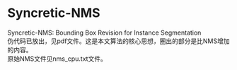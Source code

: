 # Syncretic-NMS
Syncretic-NMS: Bounding Box Revision for Instance Segmentation  
伪代码已放出，见pdf文件。这是本文算法的核心思想，圈出的部分是比NMS增加的内容。  
原始NMS文件见nms_cpu.txt文件。  
